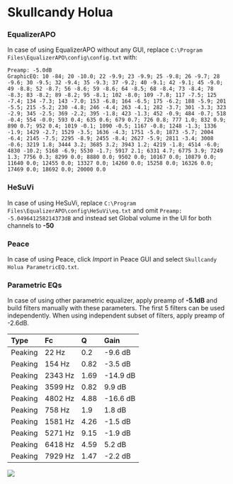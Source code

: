 # Skullcandy Holua

### EqualizerAPO
In case of using EqualizerAPO without any GUI, replace `C:\Program Files\EqualizerAPO\config\config.txt`
with:
```
Preamp: -5.0dB
GraphicEQ: 10 -84; 20 -10.0; 22 -9.9; 23 -9.9; 25 -9.8; 26 -9.7; 28 -9.6; 30 -9.5; 32 -9.4; 35 -9.3; 37 -9.2; 40 -9.1; 42 -9.1; 45 -9.0; 49 -8.8; 52 -8.7; 56 -8.6; 59 -8.6; 64 -8.5; 68 -8.4; 73 -8.4; 78 -8.3; 83 -8.2; 89 -8.2; 95 -8.1; 102 -8.0; 109 -7.8; 117 -7.5; 125 -7.4; 134 -7.3; 143 -7.0; 153 -6.8; 164 -6.5; 175 -6.2; 188 -5.9; 201 -5.5; 215 -5.2; 230 -4.8; 246 -4.4; 263 -4.1; 282 -3.7; 301 -3.3; 323 -2.9; 345 -2.5; 369 -2.2; 395 -1.8; 423 -1.3; 452 -0.9; 484 -0.7; 518 -0.4; 554 -0.0; 593 0.4; 635 0.6; 679 0.7; 726 0.8; 777 1.0; 832 0.9; 890 0.7; 952 0.4; 1019 -0.1; 1090 -0.5; 1167 -0.8; 1248 -1.3; 1336 -1.9; 1429 -2.7; 1529 -3.5; 1636 -4.3; 1751 -5.0; 1873 -5.7; 2004 -6.4; 2145 -7.5; 2295 -8.9; 2455 -8.4; 2627 -5.9; 2811 -3.4; 3008 -0.6; 3219 1.8; 3444 3.2; 3685 3.2; 3943 1.2; 4219 -1.8; 4514 -6.0; 4830 -10.2; 5168 -6.9; 5530 -1.7; 5917 2.1; 6331 4.7; 6775 3.9; 7249 1.3; 7756 0.3; 8299 0.0; 8880 0.0; 9502 0.0; 10167 0.0; 10879 0.0; 11640 0.0; 12455 0.0; 13327 0.0; 14260 0.0; 15258 0.0; 16326 0.0; 17469 0.0; 18692 0.0; 20000 0.0
```

### HeSuVi
In case of using HeSuVi, replace `C:\Program Files\EqualizerAPO\config\HeSuVi\eq.txt` and omit `Preamp:
-5.049641258214373dB` and instead set Global volume in the UI for both channels to **-50**

### Peace
In case of using Peace, click *Import* in Peace GUI and select `Skullcandy Holua ParametricEQ.txt`.

### Parametric EQs
In case of using other parametric equalizer, apply preamp of **-5.1dB** and build filters manually
with these parameters. The first 5 filters can be used independently.
When using independent subset of filters, apply preamp of -2.6dB.

| Type    | Fc      |    Q | Gain     |
|:--------|:--------|:-----|:---------|
| Peaking | 22 Hz   | 0.2  | -9.6 dB  |
| Peaking | 154 Hz  | 0.82 | -3.5 dB  |
| Peaking | 2343 Hz | 1.69 | -14.9 dB |
| Peaking | 3599 Hz | 0.82 | 9.9 dB   |
| Peaking | 4802 Hz | 4.88 | -16.6 dB |
| Peaking | 758 Hz  | 1.9  | 1.8 dB   |
| Peaking | 1581 Hz | 4.26 | -1.5 dB  |
| Peaking | 5271 Hz | 9.15 | -1.9 dB  |
| Peaking | 6418 Hz | 4.59 | 5.2 dB   |
| Peaking | 7929 Hz | 1.47 | -2.2 dB  |

![](https://raw.githubusercontent.com/jaakkopasanen/AutoEq/master/results/innerfidelity/sbaf-serious/Skullcandy%20Holua/Skullcandy%20Holua.png)